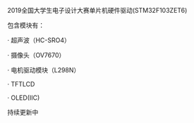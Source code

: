 
2019全国大学生电子设计大赛单片机硬件驱动(STM32F103ZET6)

包含模块有：

· 超声波（HC-SRO4）

· 摄像头（OV7670）

· 电机驱动模块（L298N）

· TFTLCD

· OLED(IIC)

持续更新中
